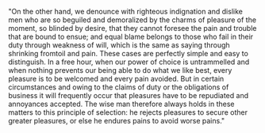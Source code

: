 "On the other hand, we denounce with righteous indignation and dislike men who are so beguiled and demoralized by the charms
of pleasure of the moment, so blinded by desire, that they cannot foresee the pain and trouble that are bound to ensue; and equal
 blame belongs to those who fail in their duty through weakness of will, which is the same as saying through shrinking fromtoil 
 and pain. These cases are perfectly simple and easy to distinguish. In a free hour, when our power of choice is untrammelled and 
 when nothing prevents our being able to do what we like best, every pleasure is to be welcomed and every pain avoided. But in 
 certain circumstances and owing to the claims of duty or the obligations of business it will frequently occur that pleasures 
 have to be repudiated and annoyances accepted. The wise man therefore always holds in these matters to this principle of
  selection: he rejects pleasures to secure other greater pleasures, or else he endures pains to avoid worse pains."